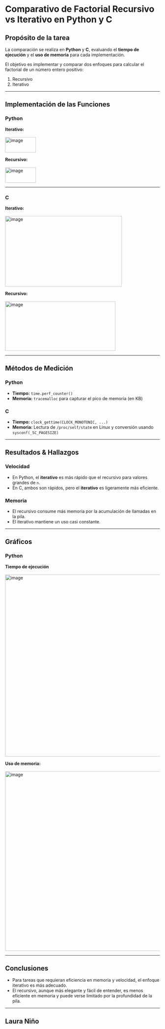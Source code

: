 # Comparativo de Factorial Recursivo vs Iterativo en Python y C

##  Propósito de la tarea
La comparación se realiza en **Python** y **C**, evaluando el **tiempo de ejecución** y el **uso de memoria** para cada implementación.  

El objetivo es implementar y comparar dos enfoques para calcular el factorial de un número entero positivo:  
1. Recursivo  
2. Iterativo  

---

##  Implementación de las Funciones

### Python

**Iterativo:**  
<br>
<img width="100" height="50" alt="image" src="https://github.com/user-attachments/assets/b1f5cd15-e292-4973-824b-549236dd2fb7" />


**Recursivo:**  
<br>
<img width="100" height="50" alt="image" src="https://github.com/user-attachments/assets/457933fc-c83e-4d76-b072-3c93f0fe1d9a" />


---

### C

**Iterativo:**  
<br>
<img width="380" height="229" alt="image" src="https://github.com/user-attachments/assets/ca788fc5-c802-4dc5-8aae-a0aa825346dc" />


**Recursivo:**  
<br>
<img width="359" height="161" alt="image" src="https://github.com/user-attachments/assets/76d2500c-3dcd-48fa-8e46-a49c46e49330" />


---

##  Métodos de Medición

### Python
- **Tiempo:** `time.perf_counter()`
- **Memoria:** `tracemalloc` para capturar el pico de memoria (en KB)  

### C
- **Tiempo:** `clock_gettime(CLOCK_MONOTONIC, ...)` 
- **Memoria:** Lectura de `/proc/self/statm` en Linux y conversión usando `sysconf(_SC_PAGESIZE)`  

---

##  Resultados & Hallazgos

### Velocidad
- En Python, el **iterativo** es más rápido que el recursivo para valores grandes de `n`.  
- En C, ambos son rápidos, pero el **iterativo** es ligeramente más eficiente.  

### Memoria
- El recursivo consume más memoria por la acumulación de llamadas en la pila.  
- El iterativo mantiene un uso casi constante.  

---

##  Gráficos

### Python

**Tiempo de ejecución**  
<br>
<img width="1113" height="591" alt="image" src="https://github.com/user-attachments/assets/ae4a56f6-fe57-451a-84e1-f98025290614" />


**Uso de memoria:**  
<br>
<img width="1101" height="583" alt="image" src="https://github.com/user-attachments/assets/2fb78273-4038-45b6-b3af-3a3234024596" />


---

##  Conclusiones

- Para tareas que requieran eficiencia en memoria y velocidad, el enfoque iterativo es más adecuado.
- El recursivo, aunque más elegante y fácil de entender, es menos eficiente en memoria y puede verse limitado por la profundidad de la pila.

---

##  Laura Niño
